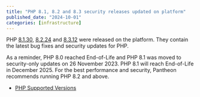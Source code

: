 ```yaml
---
title: "PHP 8.1, 8.2 and 8.3 security releases updated on platform"
published_date: "2024-10-01"
categories: [infrastructure]
---
```

PHP [8.1.30](https://www.php.net/ChangeLog-8.php#8.1.30), [8.2.24](https://www.php.net/ChangeLog-8.php#8.2.24) and [8.3.12](https://www.php.net/ChangeLog-8.php#8.3.12) were released on the platform. They contain the latest bug fixes and security updates for PHP.

As a reminder, PHP 8.0 reached End-of-Life and PHP 8.1 was moved to security-only updates on 26 November 2023. PHP 8.1 will reach End-of-Life in December 2025. For the best performance and security, Pantheon recommends running PHP 8.2 and above.

* [PHP Supported Versions](https://www.php.net/supported-versions.php)
